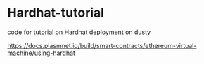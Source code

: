 # Hardhat-tutorial
code for tutorial on Hardhat deployment on dusty

https://docs.plasmnet.io/build/smart-contracts/ethereum-virtual-machine/using-hardhat
